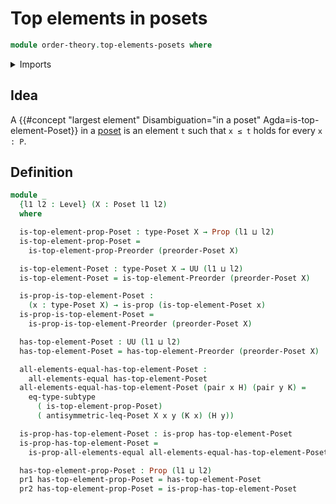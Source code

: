 # Top elements in posets

```agda
module order-theory.top-elements-posets where
```

<details><summary>Imports</summary>

```agda
open import foundation.dependent-pair-types
open import foundation.propositions
open import foundation.subtypes
open import foundation.universe-levels

open import order-theory.posets
open import order-theory.top-elements-preorders
```

</details>

## Idea

A
{{#concept "largest element" Disambiguation="in a poset" Agda=is-top-element-Poset}}
in a [poset](order-theory.posets.md) is an element `t` such that `x ≤ t` holds
for every `x : P`.

## Definition

```agda
module _
  {l1 l2 : Level} (X : Poset l1 l2)
  where

  is-top-element-prop-Poset : type-Poset X → Prop (l1 ⊔ l2)
  is-top-element-prop-Poset =
    is-top-element-prop-Preorder (preorder-Poset X)

  is-top-element-Poset : type-Poset X → UU (l1 ⊔ l2)
  is-top-element-Poset = is-top-element-Preorder (preorder-Poset X)

  is-prop-is-top-element-Poset :
    (x : type-Poset X) → is-prop (is-top-element-Poset x)
  is-prop-is-top-element-Poset =
    is-prop-is-top-element-Preorder (preorder-Poset X)

  has-top-element-Poset : UU (l1 ⊔ l2)
  has-top-element-Poset = has-top-element-Preorder (preorder-Poset X)

  all-elements-equal-has-top-element-Poset :
    all-elements-equal has-top-element-Poset
  all-elements-equal-has-top-element-Poset (pair x H) (pair y K) =
    eq-type-subtype
      ( is-top-element-prop-Poset)
      ( antisymmetric-leq-Poset X x y (K x) (H y))

  is-prop-has-top-element-Poset : is-prop has-top-element-Poset
  is-prop-has-top-element-Poset =
    is-prop-all-elements-equal all-elements-equal-has-top-element-Poset

  has-top-element-prop-Poset : Prop (l1 ⊔ l2)
  pr1 has-top-element-prop-Poset = has-top-element-Poset
  pr2 has-top-element-prop-Poset = is-prop-has-top-element-Poset
```
